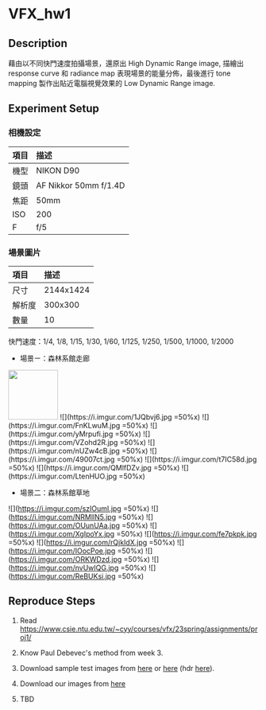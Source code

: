# VFX_hw1

## Description 

藉由以不同快門速度拍攝場景，還原出 High Dynamic Range image, 描繪出 response curve 和 radiance map 表現場景的能量分佈，最後進行 tone mapping 製作出貼近電腦視覺效果的 Low Dynamic Range image.

## Experiment Setup

### 相機設定


| 項目 | 描述                  |
|:---- |:--------------------- |
| 機型 | NIKON D90             |
| 鏡頭 | AF Nikkor 50mm f/1.4D |
| 焦距 | 50mm                  |
| ISO  | 200                   |
| F    | f/5                   |


### 場景圖片
| 項目   | 描述      |
|:------ |:--------- |
| 尺寸   | 2144x1424 |
| 解析度 | 300x300   |
| 數量   | 10        |

快門速度：1/4, 1/8, 1/15, 1/30, 1/60, 1/125, 1/250, 1/500, 1/1000, 1/2000

* 場景ㄧ：森林系館走廊

<img src="https://i.imgur.com/XLaETY8.jpg" width="100px">
![](https://i.imgur.com/1JQbvj6.jpg =50%x)
![](https://i.imgur.com/FnKLwuM.jpg =50%x)
![](https://i.imgur.com/yMrpufi.jpg =50%x)
![](https://i.imgur.com/VZohd2R.jpg =50%x)
![](https://i.imgur.com/nUZw4cB.jpg =50%x)
![](https://i.imgur.com/49007ct.jpg =50%x)
![](https://i.imgur.com/t7IC58d.jpg =50%x)
![](https://i.imgur.com/QMlfDZv.jpg =50%x)
![](https://i.imgur.com/LtenHUO.jpg =50%x)


* 場景二：森林系館草地

![](https://i.imgur.com/szIOumI.jpg =50%x)
![](https://i.imgur.com/NRMllN5.jpg =50%x)
![](https://i.imgur.com/OUunUAa.jpg =50%x)
![](https://i.imgur.com/XgIpoYx.jpg =50%x)
![](https://i.imgur.com/fe7pkpk.jpg =50%x)
![](https://i.imgur.com/rQjkIdX.jpg =50%x)
![](https://i.imgur.com/IOocPoe.jpg =50%x)
![](https://i.imgur.com/ORKWDzd.jpg =50%x)
![](https://i.imgur.com/nvUwIQG.jpg =50%x)
![](https://i.imgur.com/ReBUKsi.jpg =50%x)



## Reproduce Steps
1. Read https://www.csie.ntu.edu.tw/~cyy/courses/vfx/23spring/assignments/proj1/
2. Know Paul Debevec's method from week 3.
3. Download sample test images from [here](http://www.mpii.mpg.de/resources/hdr/calibration/exposures.tgz) or [here](http://www.debevec.org/Research/HDR/SourceImages/Memorial_SourceImages.zip) (hdr [here](http://www.debevec.org/Research/HDR/memorial.hdr)).

4. Download our images from [here]()
5. TBD
